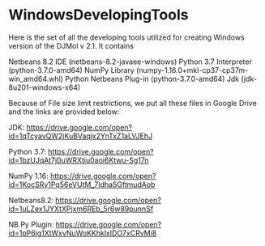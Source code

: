 # WindowsDevelopingTools

Here is the set of all the developing tools utilized for creating Windows version of the DJMol v 2.1. 
It contains 

Netbeans 8.2 IDE (netbeans-8.2-javaee-windows)
Python 3.7 Interpreter  (python-3.7.0-amd64)
NumPy Library (numpy-1.16.0+mkl-cp37-cp37m-win_amd64.whl)
Python Netbeans Plug-in (python-3.7.0-amd64)
Jdk (jdk-8u201-windows-x64)

Because of File size limit restrictions, we put all these files in 
Google Drive and the links are provided below:

JDK:					https://drive.google.com/open?id=1qTcyavQW2jKuBVaqjx2YnTxZ1aLVJEhJ

Python 3.7:		https://drive.google.com/open?id=1bzUJqAt7j0uWRXtiu0aoi6Ktwu-Sg17n

NumPy 1.16:		https://drive.google.com/open?id=1KocSRy1Pq56eVUtM_7Idha5GftmudAob

Netbeans8.2:	https://drive.google.com/open?id=1uLZex1JYXtXPjxm6REb_5r6w89punnSf

NB Py Plugin:	https://drive.google.com/open?id=1pP6jg1XtWxvNuWoKKhklxIDO7xCRvMi8




